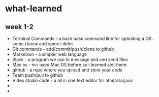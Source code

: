 # what-learned

## week 1-2

* Terminal Commands - a bash base command line for operating a OS . some i knew and some i didnt
* Git commands - add/commit/push/clone to github
* Markdown - a simpler web language 
* Slack - a program we use to message and and send files
* Mac os - nvr used Mac OS before so i learned alot there
* github - a repo where you upload and store your code
* Team push/pull to github
* Video studio code - a all in one text editor for html/css/java
* 
* 